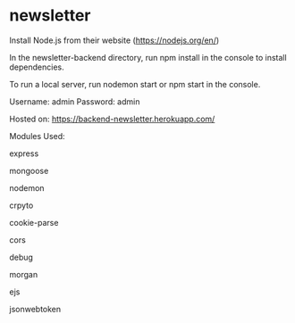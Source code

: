 # newsletter

Install Node.js from their website (https://nodejs.org/en/)

In the newsletter-backend directory, run npm install in the console to install dependencies.

To run a local server, run nodemon start or npm start in the console.

Username: admin
Password: admin

Hosted on: https://backend-newsletter.herokuapp.com/

Modules Used:

express

mongoose

nodemon

crpyto

cookie-parse

cors

debug

morgan

ejs

jsonwebtoken
